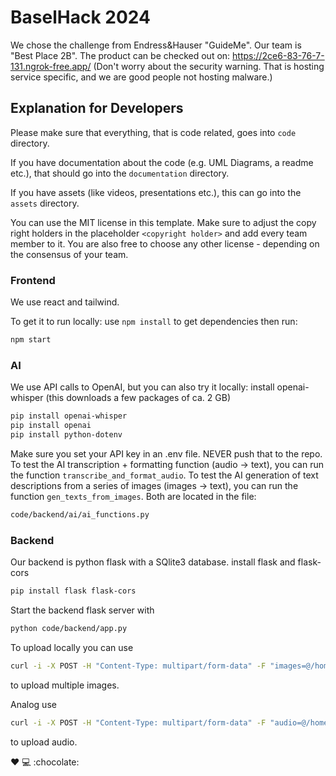 # BaselHack 2024

We chose the challenge from Endress&Hauser "GuideMe". Our team is "Best Place 2B". The product can be checked out on: https://2ce6-83-76-7-131.ngrok-free.app/ (Don't worry about the security warning. That is hosting service specific, and we are good people not hosting malware.)

## Explanation for Developers

Please make sure that everything, that is code related, goes into `code` directory.

If you have documentation about the code (e.g. UML Diagrams, a readme etc.), that should go into the `documentation` directory.

If you have assets (like videos, presentations etc.), this can go into the `assets` directory.

You can use the MIT license in this template. Make sure to adjust the copy right holders in the placeholder `<copyright holder>` and add every team member to it.
You are also free to choose any other license - depending on the consensus of your team.

### Frontend

We use react and tailwind.

To get it to run locally:
use `npm install` to get dependencies
then run:
```sh
npm start
```

### AI
We use API calls to OpenAI, but you can also try it locally:
install openai-whisper (this downloads a few packages of ca. 2 GB)
```sh
pip install openai-whisper
pip install openai
pip install python-dotenv
```
Make sure you set your API key in an .env file. NEVER push that to the repo.
To test the AI transcription + formatting function (audio -> text), you can run the function ```transcribe_and_format_audio```.
To test the AI generation of text descriptions from a series of images (images -> text), you can run the function ```gen_texts_from_images```.
Both are located in the file:
```sh
code/backend/ai/ai_functions.py
```

### Backend
Our backend is python flask with a SQlite3 database.
install flask and flask-cors
```sh
pip install flask flask-cors
```

Start the backend flask server with 
```sh
python code/backend/app.py
```

To upload locally you can use 
```sh 
curl -i -X POST -H "Content-Type: multipart/form-data" -F "images=@/home/user/Pictures/pepe.jpg" -F "images=@/home/user/Pictures/hands.jpg" http://127.0.0.1:5000/upload/images
``` 
to upload multiple images.

Analog use  
```sh 
curl -i -X POST -H "Content-Type: multipart/form-data" -F "audio=@/home/user/Music/never_gonna_give_you_up.mp3" http://127.0.0.1:5000/upload/audio
``` 
to upload audio.

:heart: :computer: :chocolate:
